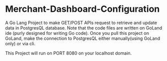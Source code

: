 # Merchant-Dashboard-Configuration
A Go Lang Project to make GET/POST APIs request to retrieve and update data in PostgresQL database. Note that the code files are written on GoLand ide (purly designed for writing Go code). Once you pull this project on GoLand, make the connection to PostgresQL either manually(using GoLand only) or via cli. 

This Project will run on PORT 8080 on your localhost domain. 
